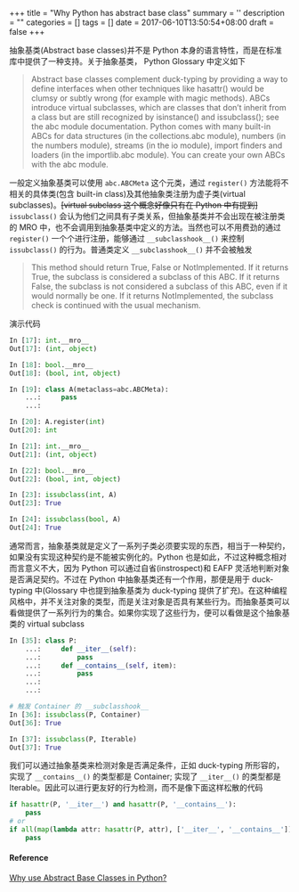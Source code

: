 
+++
title = "Why Python has abstract base class"
summary = ''
description = ""
categories = []
tags = []
date = 2017-06-10T13:50:54+08:00
draft = false
+++

抽象基类(Abstract base classes)并不是 Python 本身的语言特性，而是在标准库中提供了一种支持。关于抽象基类， Python Glossary 中定义如下

>Abstract base classes complement duck-typing by providing a way to define interfaces when other techniques like hasattr() would be clumsy or subtly wrong (for example with magic methods). ABCs introduce virtual subclasses, which are classes that don’t inherit from a class but are still recognized by isinstance() and issubclass(); see the abc module documentation. Python comes with many built-in ABCs for data structures (in the collections.abc module), numbers (in the numbers module), streams (in the io module), import finders and loaders (in the importlib.abc module). You can create your own ABCs with the abc module.


一般定义抽象基类可以使用 `abc.ABCMeta` 这个元类，通过 `register()` 方法能将不相关的具体类(包含 built-in class)及其他抽象类注册为虚子类(virtual subclasses)。~~[virtual subclass 这个概念好像只有在  Python 中有提到]~~ `issubclass()` 会认为他们之间具有子类关系，但抽象基类并不会出现在被注册类的 MRO 中，也不会调用到抽象基类中定义的方法。当然也可以不用费劲的通过 `register()` 一个个进行注册，能够通过 `__subclasshook__()` 来控制 `issubclass()` 的行为。普通类定义 `__subclasshook__()` 并不会被触发

>This method should return True, False or NotImplemented. If it returns True, the subclass is considered a subclass of this ABC. If it returns False, the subclass is not considered a subclass of this ABC, even if it would normally be one. If it returns NotImplemented, the subclass check is continued with the usual mechanism.

演示代码

```Python
In [17]: int.__mro__
Out[17]: (int, object)

In [18]: bool.__mro__
Out[18]: (bool, int, object)

In [19]: class A(metaclass=abc.ABCMeta):
    ...:     pass
    ...:

In [20]: A.register(int)
Out[20]: int

In [21]: int.__mro__
Out[21]: (int, object)

In [22]: bool.__mro__
Out[22]: (bool, int, object)

In [23]: issubclass(int, A)
Out[23]: True

In [24]: issubclass(bool, A)
Out[24]: True
```

通常而言，抽象基类就是定义了一系列子类必须要实现的东西，相当于一种契约，如果没有实现这种契约是不能被实例化的。Python 也是如此，不过这种概念相对而言意义不大，因为 Python 可以通过自省(instrospect)和 EAFP 灵活地判断对象是否满足契约。不过在 Python 中抽象基类还有一个作用，那便是用于 duck-typing 中(Glossary 中也提到抽象基类为 duck-typing 提供了扩充)。在这种编程风格中，并不关注对象的类型，而是关注对象是否具有某些行为。而抽象基类可以看做提供了一系列行为的集合。如果你实现了这些行为，便可以看做是这个抽象基类的  virtual subclass

```Python
In [35]: class P:
    ...:     def __iter__(self):
    ...:         pass
    ...:     def __contains__(self, item):
    ...:         pass
    ...:     
    ...:     

# 触发 Container 的 __subclasshook__
In [36]: issubclass(P, Container)
Out[36]: True

In [37]: issubclass(P, Iterable)
Out[37]: True      
```

我们可以通过抽象基类来检测对象是否满足条件，正如 duck-typing 所形容的，实现了 `__contains__()` 的类型都是 Container; 实现了 `__iter__()` 的类型都是 Iterable。因此可以进行更友好的行为检测，而不是像下面这样松散的代码

```Python
if hasattr(P, '__iter__') and hasattr(P, '__contains__'):
    pass
# or
if all(map(lambda attr: hasattr(P, attr), ['__iter__', '__contains__'])):
    pass
```

#### Reference
[Why use Abstract Base Classes in Python?](https://stackoverflow.com/questions/3570796/why-use-abstract-base-classes-in-python)

    